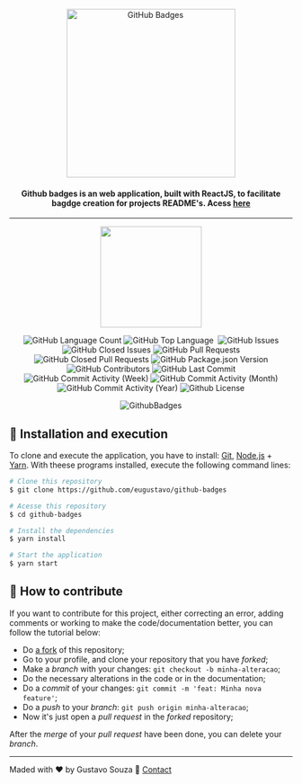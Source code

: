 <br>
<div align="center">
  <img width="300" alt="GitHub Badges" src="https://img.shields.io/badge/Github-Badges-green?style=for-the-badge" />

  <h4 align="center">
    Github badges is an web application, built with ReactJS, to facilitate bagdge creation for projects README's. Acess 
   <a href="https://github-badges.netlify.app/">here</a>
  </h4>
</div>

---

<p align="center">
  <img width="180" src="https://api.netlify.com/api/v1/badges/cb1ad6aa-e773-4f97-bc58-ffce98b9e71a/deploy-status" />
</p>

<p align="center">
  
  <img alt="GitHub Language Count" src="https://img.shields.io/github/languages/count/eugustavo/github-badges" />
  <img alt="GitHub Top Language" src="https://img.shields.io/github/languages/top/eugustavo/github-badges" />
  <img alt="" src="https://img.shields.io/github/repo-size/eugustavo/github-badges" />
  <img alt="GitHub Issues" src="https://img.shields.io/github/issues/eugustavo/github-badges" />
  <img alt="GitHub Closed Issues" src="https://img.shields.io/github/issues-closed/eugustavo/github-badges" />
  <img alt="GitHub Pull Requests" src="https://img.shields.io/github/issues-pr/eugustavo/github-badges" />
  <img alt="GitHub Closed Pull Requests" src="https://img.shields.io/github/issues-pr-closed/eugustavo/github-badges" />
  <img alt="GitHub Package.json Version" src="https://img.shields.io/github/package-json/v/eugustavo/github-badges" />
  <img alt="GitHub Contributors" src="https://img.shields.io/github/contributors/eugustavo/github-badges" />
  <img alt="GitHub Last Commit" src="https://img.shields.io/github/last-commit/eugustavo/github-badges" />
  <img alt="GitHub Commit Activity (Week)" src="https://img.shields.io/github/commit-activity/w/eugustavo/github-badges" />
  <img alt="GitHub Commit Activity (Month)" src="https://img.shields.io/github/commit-activity/m/eugustavo/github-badges" />
  <img alt="GitHub Commit Activity (Year)" src="https://img.shields.io/github/commit-activity/y/eugustavo/github-badges" />
  <img alt="Github License" src="https://img.shields.io/github/license/eugustavo/github-badges" />

</p>

<p align="center">
  <img alt="GithubBadges" src="https://i.imgur.com/iVHflLU.gif">
</p>


## 🚀 Installation and execution
To clone and execute the application, you have to install: [Git](https://git-scm.com), [Node.js](https://nodejs.org) + [Yarn](https://yarnpkg.com). With theese programs installed, execute the following command lines:

```bash
# Clone this repository
$ git clone https://github.com/eugustavo/github-badges

# Acesse this repository
$ cd github-badges

# Install the dependencies
$ yarn install

# Start the application
$ yarn start
```


## 🤔 How to contribute

If you want to contribute for this project, either correcting an error, adding comments or working to make the code/documentation better, you can follow the tutorial below:

- Do [a fork](https://help.github.com/pt/github/getting-started-with-github/fork-a-repo) of this repository;
- Go to your profile, and clone your repository that you have *forked*;
- Make a *branch* with your changes: `git checkout -b minha-alteracao`;
- Do the necessary alterations in the code or in the documentation;
- Do a *commit* of your changes: `git commit -m 'feat: Minha nova feature'`;
- Do a *push* to your *branch*: `git push origin minha-alteracao`;
- Now it's just open a *pull request* in the *forked* repository;

After the *merge* of your *pull request* have been done, you can delete your *branch*.

---
Maded with ♥ by Gustavo Souza :wave: [Contact](https://www.linkedin.com/in/eugustavosouza/)



